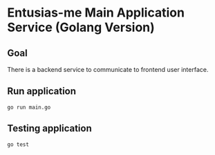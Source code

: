 # Entusias-me Main Application Service (Golang Version)

## Goal
There is a backend service to communicate to frontend user interface.

## Run application
```
go run main.go
```

## Testing application
```
go test
```